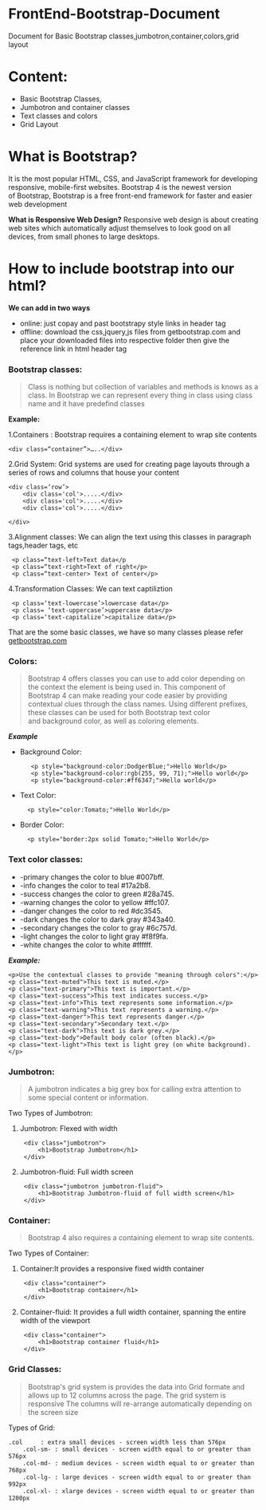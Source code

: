 # FrontEnd-Bootstrap-Document
Document for Basic Bootstrap classes,jumbotron,container,colors,grid layout
# Content:
  - Basic Bootstrap Classes,
  - Jumbotron and container classes
  - Text classes and colors 
  - Grid Layout
# What is Bootstrap?
It is the most popular HTML, CSS, and JavaScript framework for developing responsive, mobile-first websites.
Bootstrap 4 is the newest version of Bootstrap,
Bootstrap is a free front-end framework for faster and easier web development

**What is Responsive Web Design?**
	Responsive web design is about creating web sites which automatically adjust themselves to look good on all devices, from small phones to large desktops.

# How to include bootstrap into our html?
**We can add in two ways**
- online: just copay and past bootstrapy style links in header tag
- offline: download the css,jquery,js files from getbootstrap.com and place your downloaded files into respective folder then give the reference link in html header tag

### Bootstrap classes:
> Class is nothing but collection of variables and methods is knows as a class. In Bootstrap we can represent every thing in class using class name and it have predefind classes

**Example:**

1.Containers : Bootstrap requires a containing element to wrap site contents

	<div class=“container”>…..</div>
	
2.Grid System: Grid systems are used for creating page layouts through a series of rows and columns that house your content

	<div class=‘row’>
		<div class='col'>.....</div>
		<div class='col'>.....</div>
		<div class='col'>.....</div>
		
	</div>
3.Alignment classes:  We can align the text using this classes in  paragraph tags,header tags, etc

     <p class=“text-left>Text data</p
     <p class=“text-right>Text of right</p>
     <p class=“text-center> Text of center</p>
4.Transformation Classes: We can text captiliztion

     <p class=‘text-lowercase’>lowercase data</p>
     <p class= ‘text-uppercase’>uppercase data</p>
     <p class=‘text-capitalize’>capitalize data</p>
     
 That are the some basic classes, we have so many classes please refer <a href="www.google.com">getbootstrap.com</a>
 
 ### Colors:
 
 > Bootstrap 4 offers classes you can use to add color depending on the context the element is being used in.
This component of Bootstrap 4 can make reading your code easier by providing contextual clues through the class names.
Using different prefixes, these classes can be used for both Bootstrap text color and background color, as well as coloring elements.

***Example***

* Background Color:

	     <p style="background-color:DodgerBlue;">Hello World</p>   
	     <p style="background-color:rgb(255, 99, 71);">Hello world</p> 	
	     <p style="background-color:#ff6347;">Hello world</p>      

* Text Color:

     	<p style="color:Tomato;">Hello World</p>
	
* Border Color:

     	<p style="border:2px solid Tomato;">Hello World</p>
   
### Text color classes:

* -primary changes the color to blue #007bff.
* -info changes the color to teal #17a2b8.
* -success changes the color to green #28a745.
* -warning changes the color to yellow #ffc107.
* -danger changes the color to red #dc3545.
* -dark changes the color to dark gray #343a40.
* -secondary changes the color to gray #6c757d.
* -light changes the color to light gray #f8f9fa.
* -white changes the color to white #ffffff.

***Example:***

	<p>Use the contextual classes to provide "meaning through colors":</p>
  	<p class="text-muted">This text is muted.</p>
  	<p class="text-primary">This text is important.</p>
  	<p class="text-success">This text indicates success.</p>
  	<p class="text-info">This text represents some information.</p>
  	<p class="text-warning">This text represents a warning.</p>
  	<p class="text-danger">This text represents danger.</p>
  	<p class="text-secondary">Secondary text.</p>
  	<p class="text-dark">This text is dark grey.</p>
  	<p class="text-body">Default body color (often black).</p>
  	<p class="text-light">This text is light grey (on white background).</p>
	
### Jumbotron:
> A jumbotron indicates a big grey box for calling extra attention to some special content or information.

Two Types of Jumbotron:

1) Jumbotron: Flexed with width

		<div class="jumbotron">
			<h1>Bootstrap Jumbotron</h1>
		</div>
		
2) Jumbotron-fluid: Full width screen

		<div class="jumbotron jumbotron-fluid">
			<h1>Bootstrap Jumbotron-fluid of full width screen</h1>
		</div>
		
### Container:
> Bootstrap 4 also requires a containing element to wrap site contents.

Two Types of Container:

1) Container:It provides a responsive fixed width container

		<div class="container">
			<h1>Bootstrap container</h1>
		</div>

2) Container-fluid: It provides a full width container, spanning the entire width of the viewport

		<div class="container">
			<h1>Bootstrap container fluid</h1>
		</div>

### Grid Classes:

> Bootstrap's grid system is provides the data into Grid formate and allows up to 12 columns across the page. The grid system is responsive The columns will re-arrange automatically depending on the screen size

Types of Grid:

	.col     : extra small devices - screen width less than 576px
        .col-sm- : small devices - screen width equal to or greater than 576px
        .col-md- : medium devices - screen width equal to or greater than 768px
        .col-lg- : large devices - screen width equal to or greater than 992px
        .col-xl- : xlarge devices - screen width equal to or greater than 1200px




	

